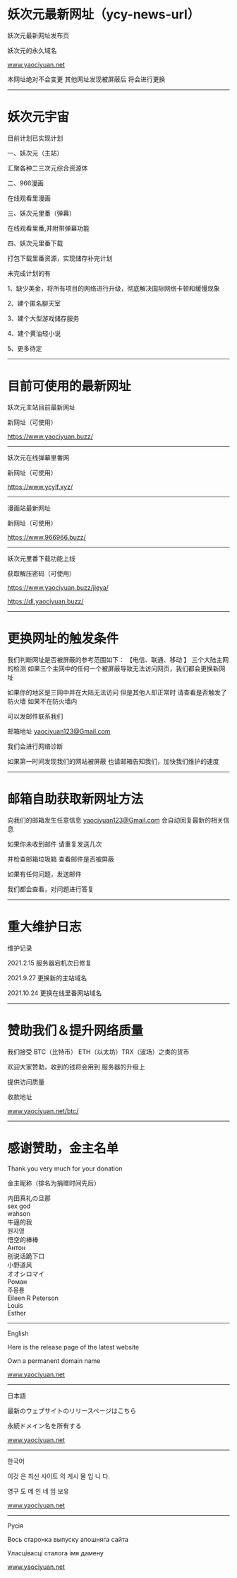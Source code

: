 # 妖次元最新网址（ycy-news-url）


妖次元最新网址发布页

妖次元的永久域名

www.yaociyuan.net

本网址绝对不会变更
其他网址发现被屏蔽后
将会进行更换



--------------------------------------
# 妖次元宇宙

目前计划已实现计划

一、妖次元（主站）

汇聚各种二三次元综合资源体

二、966漫画

在线观看里漫画

三、妖次元里番（弹幕）

在线观看里番,并附带弹幕功能

四、妖次元里番下载

打包下载里番资源，实现储存补完计划


未完成计划的有

1、缺少美金，将所有项目的网络进行升级，彻底解决国际网络卡顿和缓慢现象

2、建个匿名聊天室

3、建个大型游戏储存服务

4、建个黄油轻小说

5、更多待定


--------------------------------------

# 目前可使用的最新网址

妖次元主站目前最新网址


新网址（可使用）

https://www.yaociyuan.buzz/     


--------------------------------------

妖次元在线弹幕里番网

新网址（可使用）

https://www.ycylf.xyz/

-----------------------------

漫画站最新网址


新网址（可使用）

https://www.966966.buzz/

-----------------------------


妖次元里番下载功能上线


获取解压密码（可使用）

https://www.yaociyuan.buzz/jieya/

https://dl.yaociyuan.buzz/

------------------------------------------

# 更换网址的触发条件

我们判断网址是否被屏蔽的参考范围如下：
【电信、联通、移动 】 三个大陆主网的检测
如果三个主网中的任何一个被屏蔽导致无法访问网页，我们都会更换新网址


如果你的地区是三网中并在大陆无法访问
但是其他人却正常时
请查看是否触发了防火墙
如果不在防火墙内

可以发邮件联系我们

邮箱地址 yaociyuan123@Gmail.com

我们会进行网络诊断

如果第一时间发现我们的网站被屏蔽
也请邮箱告知我们，加快我们维护的速度

------------------------------------------
# 邮箱自助获取新网址方法

向我们的邮箱发生任意信息
yaociyuan123@Gmail.com
会自动回复最新的相关信息

如果你未收到邮件
请重复发送几次

并检查邮箱垃圾箱
查看邮件是否被屏蔽

如果有任何问题，发送邮件

我们都会查看，对问题进行答复



------------------------------------------

# 重大维护日志

维护记录

2021.2.15 服务器宕机次日修复

2021.9.27 更换新的主站域名

2021.10.24 更换在线里番网站域名

------------------------------------------------------------

# 赞助我们＆提升网络质量

我们接受 BTC（比特币） ETH（以太坊）TRX（波场）之类的货币

欢迎大家赞助，收到的钱将会用到 服务器的升级上

提供访问质量

收款地址

www.yaociyuan.net/btc/


------------------------------------------------------------

# 感谢赞助，金主名单
Thank you very much for your donation

金主昵称（排名为捐赠时间先后）

内田真礼の旦那  
sex god  
wahson  
牛逼的我  
원지영  
悟空的棒棒  
Антон  
别说话跪下口  
小野道风  
オオシロマイ  
Роман  
주몽룡  
Eileen R Peterson  
Louis  
Esther  

------------------------------------------------------------

English

Here is the release page of the latest website

Own a permanent domain name

www.yaociyuan.net

-----------------------------------------------------------

日本語

最新のウェブサイトのリリースページはこちら

永続ドメイン名を所有する

www.yaociyuan.net

-----------------------------------------------------------

한국어

이것 은 최신 사이트 의 게시 물 입 니 다.

영구 도 메 인 네 임 보유

www.yaociyuan.net

-----------------------------------------------------------

Русія

Вось старонка выпуску апошняга сайта

Уласцівасці сталога імя дамену

www.yaociyuan.net


